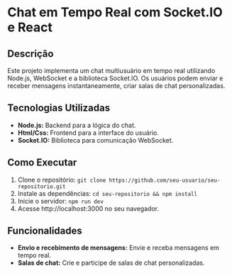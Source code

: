 # Chat em Tempo Real com Socket.IO e React

## Descrição
Este projeto implementa um chat multiusuário em tempo real utilizando Node.js, WebSocket e a biblioteca Socket.IO. Os usuários podem enviar e receber mensagens instantaneamente, criar salas de chat personalizadas.

## Tecnologias Utilizadas
* **Node.js:** Backend para a lógica do chat.
* **Html/Css:** Frontend para a interface do usuário.
* **Socket.IO:** Biblioteca para comunicação WebSocket.

## Como Executar
1. Clone o repositório: `git clone https://github.com/seu-usuario/seu-repositorio.git`
2. Instale as dependências: `cd seu-repositorio && npm install`
3. Inicie o servidor: `npm run dev`
4. Acesse http://localhost:3000 no seu navegador.

## Funcionalidades
* **Envio e recebimento de mensagens:** Envie e receba mensagens em tempo real.
* **Salas de chat:** Crie e participe de salas de chat personalizadas.
